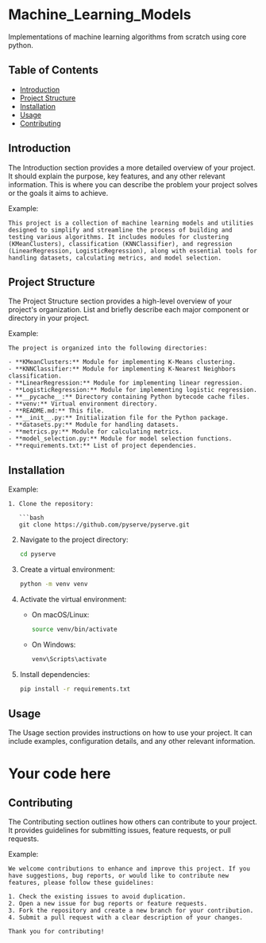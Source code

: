 # Machine_Learning_Models
Implementations of machine learning algorithms from scratch using core python.

## Table of Contents

- [Introduction](#introduction)
- [Project Structure](#project-structure)
- [Installation](#installation)
- [Usage](#usage)
- [Contributing](#contributing)

## Introduction

The Introduction section provides a more detailed overview of your project. It should explain the purpose, key features, and any other relevant information. This is where you can describe the problem your project solves or the goals it aims to achieve.

Example:
```
This project is a collection of machine learning models and utilities designed to simplify and streamline the process of building and testing various algorithms. It includes modules for clustering (KMeanClusters), classification (KNNClassifier), and regression (LinearRegression, LogisticRegression), along with essential tools for handling datasets, calculating metrics, and model selection.
```

## Project Structure

The Project Structure section provides a high-level overview of your project's organization. List and briefly describe each major component or directory in your project.

Example:
```
The project is organized into the following directories:

- **KMeanClusters:** Module for implementing K-Means clustering.
- **KNNClassifier:** Module for implementing K-Nearest Neighbors classification.
- **LinearRegression:** Module for implementing linear regression.
- **LogisticRegression:** Module for implementing logistic regression.
- **__pycache__:** Directory containing Python bytecode cache files.
- **venv:** Virtual environment directory.
- **README.md:** This file.
- **__init__.py:** Initialization file for the Python package.
- **datasets.py:** Module for handling datasets.
- **metrics.py:** Module for calculating metrics.
- **model_selection.py:** Module for model selection functions.
- **requirements.txt:** List of project dependencies.
```

## Installation


Example:
```
1. Clone the repository:

   ```bash
   git clone https://github.com/pyserve/pyserve.git
   ```

2. Navigate to the project directory:

   ```bash
   cd pyserve
   ```

3. Create a virtual environment:

   ```bash
   python -m venv venv
   ```

4. Activate the virtual environment:

   - On macOS/Linux:

     ```bash
     source venv/bin/activate
     ```

   - On Windows:

     ```bash
     venv\Scripts\activate
     ```

5. Install dependencies:

   ```bash
   pip install -r requirements.txt
   ```

## Usage

The Usage section provides instructions on how to use your project. It can include examples, configuration details, and any other relevant information.


# Your code here


## Contributing

The Contributing section outlines how others can contribute to your project. It provides guidelines for submitting issues, feature requests, or pull requests.

Example:
```
We welcome contributions to enhance and improve this project. If you have suggestions, bug reports, or would like to contribute new features, please follow these guidelines:

1. Check the existing issues to avoid duplication.
2. Open a new issue for bug reports or feature requests.
3. Fork the repository and create a new branch for your contribution.
4. Submit a pull request with a clear description of your changes.

Thank you for contributing!
